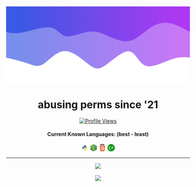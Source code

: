 
![Header](./header.png)


<h1 align="center">abusing perms since '21</h1>
<a href="https://github.com/XiniuDevs">
  <p align="center">
    <img src="https://komarev.com/ghpvc/?username=disbutedx&color=blueviolet" alt="Profile Views">
  </p>
</a>

<h4 align="center">Current Known Languages: (best - least)</h4>
<p align="center">
  <code><img height="20" src="https://raw.githubusercontent.com/github/explore/main/topics/python/python.png"></code>
  <code><img height="20" src="https://raw.githubusercontent.com/github/explore/main/topics/nodejs/nodejs.png"></code>
  <code><img height="20" src="https://raw.githubusercontent.com/github/explore/main/topics/html/html.png"></code>
  <code><img height="20" src="https://raw.githubusercontent.com/github/explore/main/topics/csharp/csharp.png"></code>
</p>

---

<p align="center">
  <img src="https://github-readme-stats.vercel.app/api/?username=disbuted&title_color=4F8CC9&text_color=9f9f9f&show_icons=true&bg_color=00000000&hide_border=true&icon_color=4F8CC9&hide_title=true&count_private=true" />
</p>

<p align="center">
  <img src="https://discord.c99.nl/widget/theme-2/971796231502331924.png" />
</p>
